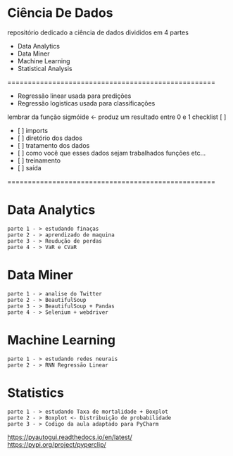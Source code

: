 # Ciência De Dados
repositório dedicado a ciência de dados divididos em 4 partes
    
- Data Analytics
- Data Miner
- Machine Learning
- Statistical Analysis

===================================================
- Regressão linear
    usada para predições
- Regressão logisticas
    usada para classificações

lembrar da função sigmóide <- produz um resultado entre 0 e 1
checklist [  ]
<ul>
<li> [  ] imports </li>
<li> [  ] diretório dos dados </li>
<li> [  ] tratamento dos dados </li>
<li> [  ] como você que esses dados sejam trabalhados funções etc...
 </li>
<li> [  ] treinamento </li>
<li> [  ] saída </li>
</ul>

===================================================



# Data Analytics
    
    parte 1 - > estudando finaças
    parte 2 - > aprendizado de maquina
    parte 3 - > Reudução de perdas
    parte 4 - > VaR e CVaR

# Data Miner
    
    parte 1 - > analise do Twitter
    parte 2 - > BeautifulSoup
    parte 3 - > BeautifulSoup + Pandas
    parte 4 - > Selenium + webdriver

# Machine Learning
    
    parte 1 - > estudando redes neurais
    parte 2 - > RNN Regressão Linear

# Statistics
    
    parte 1 - > estudando Taxa de mortalidade + Boxplot
    parte 2 - > Boxplot <- Distribuição de probabilidade
    parte 3 - > Codigo da aula adaptado para PyCharm


https://pyautogui.readthedocs.io/en/latest/
https://pypi.org/project/pyperclip/